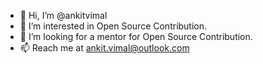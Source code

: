 - 👋 Hi, I’m @ankitvimal
- 👀 I’m interested in Open Source Contribution.
- 💞️ I’m looking for a mentor for Open Source Contribution.
- 📫 Reach me at ankit.vimal@outlook.com

<!---
ankitvimal/ankitvimal is a ✨ special ✨ repository because its `README.md` (this file) appears on your GitHub profile.
You can click the Preview link to take a look at your changes.
--->
